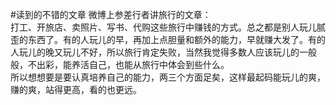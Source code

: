 #读到的不错的文章
微博上参差行者讲旅行的文章：  
打工、开旅店、卖照片、写书、代购这些旅行中赚钱的方式。总之都是别人玩儿腻歪的东西了。有的人玩儿的早，再加上点胆量和额外的能力，早就赚大发了。有的人玩儿的晚又玩儿不好，所以旅行肯定失败，当然我觉得多数人应该玩儿的一般般，不出彩，能养活自己，也能从旅行中体会到些什么。  
所以想想要是要认真培养自己的能力，两三个方面足矣，这样最起码能玩儿的爽，赚的爽，站得更高，看的也更远。  
